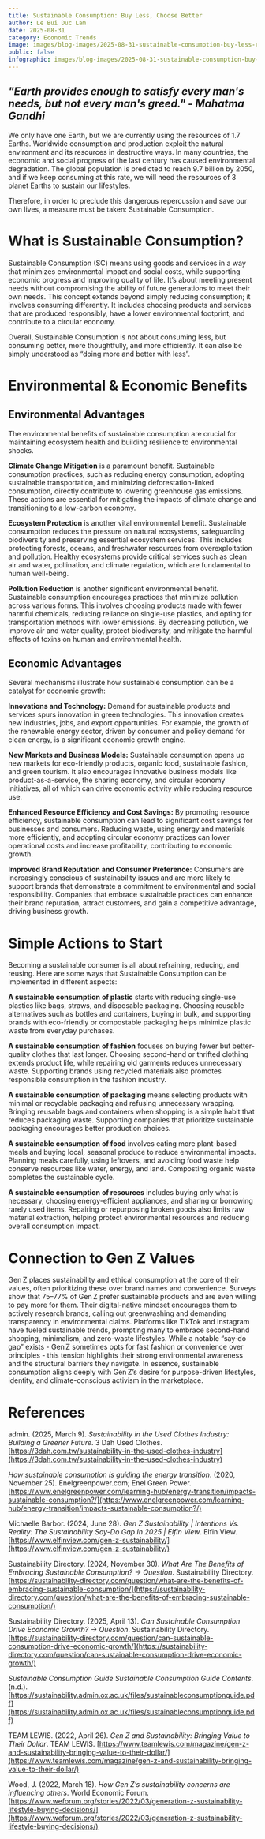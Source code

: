 ```yaml
---
title: Sustainable Consumption: Buy Less, Choose Better
author: Le Bui Duc Lam
date: 2025-08-31
category: Economic Trends
image: images/blog-images/2025-08-31-sustainable-consumption-buy-less-choose-better/post-image.png
public: false
infographic: images/blog-images/2025-08-31-sustainable-consumption-buy-less-choose-better/infographic.png
---
```


## *"Earth provides enough to satisfy every man's needs, but not every man's greed." \- Mahatma Gandhi*

We only have one Earth, but we are currently using the resources of 1.7 Earths. Worldwide consumption and production exploit the natural environment and its resources in destructive ways. In many countries, the economic and social progress of the last century has caused environmental degradation. The global population is predicted to reach 9.7 billion by 2050, and if we keep consuming at this rate, we will need the resources of 3 planet Earths to sustain our lifestyles.

Therefore, in order to preclude this dangerous repercussion and save our own lives, a measure must be taken: Sustainable Consumption.

# What is Sustainable Consumption?

Sustainable Consumption (SC) means using goods and services in a way that minimizes environmental impact and social costs, while supporting economic progress and improving quality of life. It’s about meeting present needs without compromising the ability of future generations to meet their own needs. This concept extends beyond simply reducing consumption; it involves consuming differently. It includes choosing products and services that are produced responsibly, have a lower environmental footprint, and contribute to a circular economy. 

Overall, Sustainable Consumption is not about consuming less, but consuming better, more thoughtfully, and more efficiently. It can also be simply understood as “doing more and better with less”.

# Environmental & Economic Benefits

## Environmental Advantages

The environmental benefits of sustainable consumption are crucial for maintaining ecosystem health and building resilience to environmental shocks. 

**Climate Change Mitigation** is a paramount benefit. Sustainable consumption practices, such as reducing energy consumption, adopting sustainable transportation, and minimizing deforestation-linked consumption, directly contribute to lowering greenhouse gas emissions. These actions are essential for mitigating the impacts of climate change and transitioning to a low-carbon economy.

**Ecosystem Protection** is another vital environmental benefit. Sustainable consumption reduces the pressure on natural ecosystems, safeguarding biodiversity and preserving essential ecosystem services. This includes protecting forests, oceans, and freshwater resources from overexploitation and pollution. Healthy ecosystems provide critical services such as clean air and water, pollination, and climate regulation, which are fundamental to human well-being.

**Pollution Reduction** is another significant environmental benefit. Sustainable consumption encourages practices that minimize pollution across various forms. This involves choosing products made with fewer harmful chemicals, reducing reliance on single-use plastics, and opting for transportation methods with lower emissions. By decreasing pollution, we improve air and water quality, protect biodiversity, and mitigate the harmful effects of toxins on human and environmental health.

## Economic Advantages

Several mechanisms illustrate how sustainable consumption can be a catalyst for economic growth:

**Innovations and Technology:** Demand for sustainable products and services spurs innovation in green technologies. This innovation creates new industries, jobs, and export opportunities. For example, the growth of the renewable energy sector, driven by consumer and policy demand for clean energy, is a significant economic growth engine.

**New Markets and Business Models:** Sustainable consumption opens up new markets for eco-friendly products, organic food, sustainable fashion, and green tourism. It also encourages innovative business models like product-as-a-service, the sharing economy, and circular economy initiatives, all of which can drive economic activity while reducing resource use.

**Enhanced Resource Efficiency and Cost Savings:** By promoting resource efficiency, sustainable consumption can lead to significant cost savings for businesses and consumers. Reducing waste, using energy and materials more efficiently, and adopting circular economy practices can lower operational costs and increase profitability, contributing to economic growth.

**Improved Brand Reputation and Consumer Preference:** Consumers are increasingly conscious of sustainability issues and are more likely to support brands that demonstrate a commitment to environmental and social responsibility. Companies that embrace sustainable practices can enhance their brand reputation, attract customers, and gain a competitive advantage, driving business growth.

# Simple Actions to Start

Becoming a sustainable consumer is all about refraining, reducing, and reusing. Here are some ways that Sustainable Consumption can be implemented in different aspects:

**A sustainable consumption of plastic** starts with reducing single-use plastics like bags, straws, and disposable packaging. Choosing reusable alternatives such as bottles and containers, buying in bulk, and supporting brands with eco-friendly or compostable packaging helps minimize plastic waste from everyday purchases.

**A sustainable consumption of fashion** focuses on buying fewer but better-quality clothes that last longer. Choosing second-hand or thrifted clothing extends product life, while repairing old garments reduces unnecessary waste. Supporting brands using recycled materials also promotes responsible consumption in the fashion industry.

**A sustainable consumption of packaging** means selecting products with minimal or recyclable packaging and refusing unnecessary wrapping. Bringing reusable bags and containers when shopping is a simple habit that reduces packaging waste. Supporting companies that prioritize sustainable packaging encourages better production choices.

**A sustainable consumption of food** involves eating more plant-based meals and buying local, seasonal produce to reduce environmental impacts. Planning meals carefully, using leftovers, and avoiding food waste help conserve resources like water, energy, and land. Composting organic waste completes the sustainable cycle.

**A sustainable consumption of resources** includes buying only what is necessary, choosing energy-efficient appliances, and sharing or borrowing rarely used items. Repairing or repurposing broken goods also limits raw material extraction, helping protect environmental resources and reducing overall consumption impact.

# Connection to Gen Z Values

Gen Z places sustainability and ethical consumption at the core of their values, often prioritizing these over brand names and convenience. Surveys show that 75–77% of Gen Z prefer sustainable products and are even willing to pay more for them. Their digital-native mindset encourages them to actively research brands, calling out greenwashing and demanding transparency in environmental claims. Platforms like TikTok and Instagram have fueled sustainable trends, prompting many to embrace second-hand shopping, minimalism, and zero-waste lifestyles. While a notable “say‑do gap” exists \- Gen Z sometimes opts for fast fashion or convenience over principles \- this tension highlights their strong environmental awareness and the structural barriers they navigate. In essence, sustainable consumption aligns deeply with Gen Z’s desire for purpose-driven lifestyles, identity, and climate-conscious activism in the marketplace.

# References

admin. (2025, March 9). *Sustainability in the Used Clothes Industry: Building a Greener Future*. 3 Dah Used Clothes. [https://3dah.com.tw/sustainability-in-the-used-clothes-industry](https://3dah.com.tw/sustainability-in-the-used-clothes-industry)  

*How sustainable consumption is guiding the energy transition*. (2020, November 25). Enelgreenpower.com; Enel Green Power. [https://www.enelgreenpower.com/learning-hub/energy-transition/impacts-sustainable-consumption?/](https://www.enelgreenpower.com/learning-hub/energy-transition/impacts-sustainable-consumption?/)  

Michaelle Barbor. (2024, June 28). *Gen Z Sustainability | Intentions Vs. Reality: The Sustainability Say-Do Gap In 2025 | Elfin View*. Elfin View. [https://www.elfinview.com/gen-z-sustainability/](https://www.elfinview.com/gen-z-sustainability/)  

Sustainability Directory. (2024, November 30). *What Are The Benefits of Embracing Sustainable Consumption? → Question*. Sustainability Directory. [https://sustainability-directory.com/question/what-are-the-benefits-of-embracing-sustainable-consumption/](https://sustainability-directory.com/question/what-are-the-benefits-of-embracing-sustainable-consumption/)  

Sustainability Directory. (2025, April 13). *Can Sustainable Consumption Drive Economic Growth? → Question*. Sustainability Directory. [https://sustainability-directory.com/question/can-sustainable-consumption-drive-economic-growth/](https://sustainability-directory.com/question/can-sustainable-consumption-drive-economic-growth/)  

*Sustainable Consumption Guide Sustainable Consumption Guide Contents*. (n.d.). [https://sustainability.admin.ox.ac.uk/files/sustainableconsumptionguide.pdf](https://sustainability.admin.ox.ac.uk/files/sustainableconsumptionguide.pdf)  

TEAM LEWIS. (2022, April 26). *Gen Z and Sustainability: Bringing Value to Their Dollar*. TEAM LEWIS. [https://www.teamlewis.com/magazine/gen-z-and-sustainability-bringing-value-to-their-dollar/](https://www.teamlewis.com/magazine/gen-z-and-sustainability-bringing-value-to-their-dollar/)  

Wood, J. (2022, March 18). *How Gen Z’s sustainability concerns are influencing others*. World Economic Forum. [https://www.weforum.org/stories/2022/03/generation-z-sustainability-lifestyle-buying-decisions/](https://www.weforum.org/stories/2022/03/generation-z-sustainability-lifestyle-buying-decisions/)
